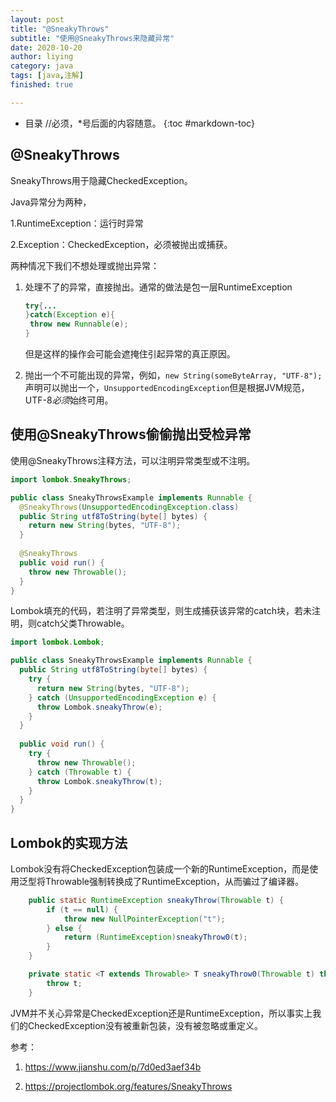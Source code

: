 ```yaml
---
layout: post
title: "@SneakyThrows"
subtitle: "使用@SneakyThrows来隐藏异常"
date: 2020-10-20
author: liying
category: java
tags: [java,注解]
finished: true

---
```


* 目录   //必须，*号后面的内容随意。
{:toc #markdown-toc}
## @SneakyThrows

SneakyThrows用于隐藏CheckedException。

Java异常分为两种，

1.RuntimeException：运行时异常

2.Exception：CheckedException，必须被抛出或捕获。

两种情况下我们不想处理或抛出异常：

1. 处理不了的异常，直接抛出。通常的做法是包一层RuntimeException

   ```java
   try{...
   }catch(Exception e){
   	throw new Runnable(e);
   }
   ```

   但是这样的操作会可能会遮掩住引起异常的真正原因。

2. 抛出一个不可能出现的异常，例如，`new String(someByteArray, "UTF-8");`声明可以抛出一个，`UnsupportedEncodingException`但是根据JVM规范，UTF-8*必须*始终可用。

## 使用@SneakyThrows偷偷抛出受检异常

使用@SneakyThrows注释方法，可以注明异常类型或不注明。

```java
import lombok.SneakyThrows;

public class SneakyThrowsExample implements Runnable {
  @SneakyThrows(UnsupportedEncodingException.class)
  public String utf8ToString(byte[] bytes) {
    return new String(bytes, "UTF-8");
  }
  
  @SneakyThrows
  public void run() {
    throw new Throwable();
  }
}
```

Lombok填充的代码，若注明了异常类型，则生成捕获该异常的catch块，若未注明，则catch父类Throwable。

```java
import lombok.Lombok;

public class SneakyThrowsExample implements Runnable {
  public String utf8ToString(byte[] bytes) {
    try {
      return new String(bytes, "UTF-8");
    } catch (UnsupportedEncodingException e) {
      throw Lombok.sneakyThrow(e);
    }
  }
  
  public void run() {
    try {
      throw new Throwable();
    } catch (Throwable t) {
      throw Lombok.sneakyThrow(t);
    }
  }
}
```

## Lombok的实现方法

Lombok没有将CheckedException包装成一个新的RuntimeException，而是使用泛型将Throwable强制转换成了RuntimeException，从而骗过了编译器。

```java
    public static RuntimeException sneakyThrow(Throwable t) {
        if (t == null) {
            throw new NullPointerException("t");
        } else {
            return (RuntimeException)sneakyThrow0(t);
        }
    }

    private static <T extends Throwable> T sneakyThrow0(Throwable t) throws T {
        throw t;
    }
```

JVM并不关心异常是CheckedException还是RuntimeException，所以事实上我们的CheckedException没有被重新包装，没有被忽略或重定义。

参考：

1. https://www.jianshu.com/p/7d0ed3aef34b

2. https://projectlombok.org/features/SneakyThrows


